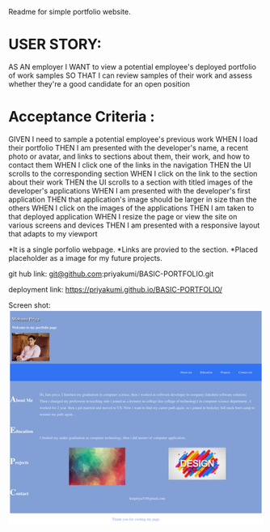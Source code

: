 Readme for simple portfolio website.

USER STORY:
===========

AS AN employer
I WANT to view a potential employee's deployed portfolio of work samples
SO THAT I can review samples of their work and assess whether they're a good candidate for an open position

Acceptance Criteria :
===================

GIVEN I need to sample a potential employee's previous work
WHEN I load their portfolio
THEN I am presented with the developer's name, a recent photo or avatar, and links to sections about them, their work, and how to contact them
WHEN I click one of the links in the navigation
THEN the UI scrolls to the corresponding section
WHEN I click on the link to the section about their work
THEN the UI scrolls to a section with titled images of the developer's applications
WHEN I am presented with the developer's first application
THEN that application's image should be larger in size than the others
WHEN I click on the images of the applications
THEN I am taken to that deployed application
WHEN I resize the page or view the site on various screens and devices
THEN I am presented with a responsive layout that adapts to my viewport


*It is a  single porfolio webpage.
*Links are provied to the section.
*Placed placeholder as a image for my future projects.


git hub link:
git@github.com:priyakumi/BASIC-PORTFOLIO.git

deployment link:
 https://priyakumi.github.io/BASIC-PORTFOLIO/

Screen shot:
![screen shot ](./assets/Screen-shot.png)

